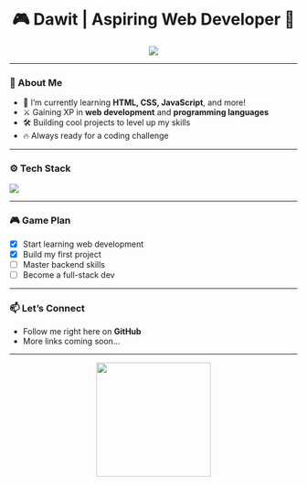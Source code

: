 <h1 align="center">🎮 Dawit | Aspiring Web Developer 🚀</h1>

<p align="center">
  <img src="https://readme-typing-svg.herokuapp.com?font=Fira+Code&size=22&pause=1000&color=00F7FF&center=true&vCenter=true&width=435&lines=Hi+there%2C+I'm+Dawit!;Web+Dev+in+the+making...;Leveling+up+my+code+skills!" />
</p>

---

### 🎯 About Me

- 🧠 I’m currently learning **HTML, CSS, JavaScript**, and more!
- ⚔️ Gaining XP in **web development** and **programming languages**
- 🛠️ Building cool projects to level up my skills
- 🔥 Always ready for a coding challenge

---

### ⚙️ Tech Stack

<img src="https://skillicons.dev/icons?i=html,css,js,react,github,vscode" />

---

### 🎮 Game Plan

- [x] Start learning web development  
- [x] Build my first project  
- [ ] Master backend skills  
- [ ] Become a full-stack dev  

---

### 📫 Let’s Connect

- Follow me right here on **GitHub**
- More links coming soon...

---

<p align="center">
  <img src="https://media.giphy.com/media/3o7TKxOhR3aQmH38Cc/giphy.gif" width="200"/>
</p>

